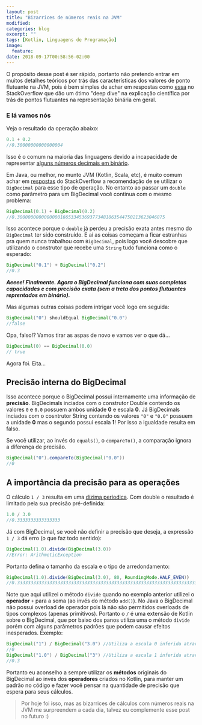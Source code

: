 ```yaml
---
layout: post
title: "Bizarrices de números reais na JVM"
modified:
categories: blog
excerpt: ""
tags: [Kotlin, Linguagens de Programação]
image:
  feature:
date: 2018-09-17T00:58:56-02:00
---
```


O propósito desse post é ser rápido, portanto não pretendo entrar em muitos detalhes teóricos por trás das características dos valores de ponto flutuante na JVM, pois é bem simples de achar em respostas como [essa](https://stackoverflow.com/a/1661313/890890) no StackOverflow que dão um ótimo "deep dive" na explicação científica por trás de pontos flutuantes na representação binária em geral.

### E lá vamos nós

Veja o resultado da operação abaixo:

```java
0.1 + 0.2
//0.30000000000000004
```

Isso é o comum na maioria das linguagens devido a incapacidade de representar [alguns números decimais em binário](http://cs.furman.edu/digitaldomain/more/ch6/dec_frac_to_bin.htm).

Em Java, ou melhor, no munto JVM (Kotlin, Scala, etc), é muito comum achar em [respostas](https://stackoverflow.com/a/3413493/890890) do StackOverflow a recomendação de se utilizar o `BigDecimal`
para esse tipo de operação. No entanto ao passar um `double` como parâmetro para um BigDecimal você continua com o mesmo problema:

```java
BigDecimal(0.1) + BigDecimal(0.2)
//0.3000000000000000166533453693773481063544750213623046875
```

Isso acontece porque o `double` já perdeu a precisão exata antes mesmo do `BigDecimal` ter sido construído. E aí as coisas começam a ficar estranhas pra quem nunca trabalhou com `BigDecimal`, pois logo você descobre que utilizando o construtor que recebe uma `String` tudo funciona como o esperado:

```java
BigDecimal("0.1") + BigDecimal("0.2")
//0.3
```

***Aeeee! Finalmente. Agora o BigDecimal funciona com suas completas capacidades e com precisão exata (sem a treta dos pontos flutuantes reprentados em binário).***

Mas algumas outras coisas podem intrigar você logo em seguida:

```java
BigDecimal("0") shouldEqual BigDecimal("0.0")
//false
```

Opa, falso!? Vamos tirar as aspas de novo e vamos ver o que dá...

```java
BigDecimal(0) == BigDecimal(0.0)
// true
```

Agora foi. Eita...

## Precisão interna do BigDecimal

Isso acontece porque o BigDecimal possui internamente uma informação de **precisão**. BigDecimals inciados com o construtor Double contendo os valores `0` e `0.0` possuem ambos unidade **0** e escala **0**. Já BigDecimals inciados com o cosntrutor String contendo os valores `"0"` e `"0.0"` possuem a unidade **0** mas o segundo possui escala **1**! Por isso a igualdade resulta em falso.

Se você utilizar, ao invés do `equals()`, o `compareTo()`, a comparação ignora a diferença de precisão.

```java
BigDecimal("0").compareTo(BigDecimal("0.0"))
//0
```

## A importância da precisão para as operações

O cálculo `1 / 3` resulta em uma [dízima periodica](https://pt.wikipedia.org/wiki/D%C3%ADzima_peri%C3%B3dica). Com double o resultado é limitado pela sua precisão pré-definida:

```java
1.0 / 3.0
//0.3333333333333333
```

Já com BigDecimal, se você não definir a precisão que deseja, a expressão `1 / 3` dá erro (o que faz todo sentido):

```java
BigDecimal(1.0).divide(BigDecimal(3.0))
//Error: ArithmeticException
```

Portanto defina o tamanho da escala e o tipo de arredondamento:

```java
BigDecimal(1.0).divide(BigDecimal(3.0), 80, RoundingMode.HALF_EVEN))
//0.33333333333333333333333333333333333333333333333333333333333333333333333333333333
```

Note que aqui utilizei o método `divide` quando no exemplo anterior utilizei o **operador** `+` para a soma (ao invés do método `add()`). No Java o BigDecimal não possui overload de operador pois lá não são permitidos overloads de tipos complexos (apenas primitivos). Portanto o `/` é uma extensão de Kotlin sobre o BigDecimal, que por baixo dos panos utiliza uma o método `divide` porém com alguns parâmetros padrões que podem causar efeitos inesperados. Exemplo:

```java
BigDecimal("1") / BigDecimal("3.0") //Utiliza a escala 0 inferida através do primeiro BigDecimal
//0
BigDecimal("1.0") / BigDecimal("3") //Utiliza a escala 1 inferida através do primeiro BigDecimal
//0.3
```

Portanto eu aconselho a sempre utilizar os **métodos** originais do BigDecimal ao invés dos **operadores** criados no Kotlin, para manter um padrão no código e fazer você pensar na quantidade de precisão que espera para seus cálculos.

> Por hoje foi isso, mas as bizarrices de cálculos com números reais na JVM me surpreendem a cada dia, talvez eu complemente esse post no futuro :)
